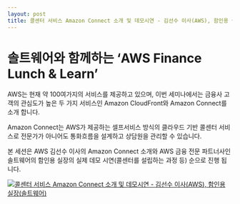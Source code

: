 ```yaml
---
layout: post
title: 콜센터 서비스 Amazon Connect 소개 및 데모시연 - 김선수 이사(AWS), 함인용 실장(솔트웨어)
---
```


솔트웨어와 함께하는 ‘AWS Finance Lunch & Learn’
=============


AWS는 현재 약 100여가지의 서비스를 제공하고 있으며, 이번 세미나에서는 금융사 고객의 관심도가 높은 두 가지 서비스인 Amazon CloudFront와 Amazon Connect를 소개 합니다.

Amazon Connect는 AWS가 제공하는 셀프서비스 방식의 클라우드 기반 콜센터 서비스로 전문가가 아니어도 통화흐름을 설계하고 상담원을 관리할 수 있습니다.

본 세션은 AWS 김선수 이사의 Amazon Connect 소개와 AWS 금융 전문 파트너사인 솔트웨어의 함인용 실장의 실제 데모 시연(콜센터를 설립하는 과정 등) 순으로 진행 됩니다.

[![콜센터 서비스 Amazon Connect 소개 및 데모시연 - 김선수 이사(AWS), 함인용 실장(솔트웨어)
](http://img.youtube.com/vi/wnmXSqHlgyM/0.jpg)](https://www.youtube.com/watch?v=https://youtu.be/wnmXSqHlgyM)

